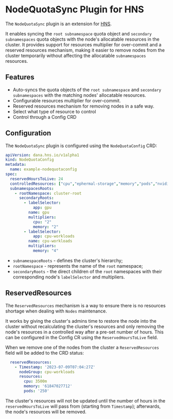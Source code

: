 # NodeQuotaSync Plugin for HNS

The `NodeQuotaSync` plugin is an extension for [HNS](https://github.com/dana-team/hns).

It enables syncing the `root subnamespace` quota object and `secondary subnamespaces` quota objects with the node's allocatable resources in the cluster. It provides support for resources multiplier for over-commit and a reserved resources mechanism, making it easier to remove nodes from the cluster temporarily without affecting the allocatable `subnamespaces` resources.

## Features

- Auto-syncs the quota objects of the `root subnamespace` and `secondary subnamespaces` with the matching nodes' allocatable resources.
- Configurable resources multiplier for over-commit.
- Reserved resources mechanism for removing nodes in a safe way.
- Select what type of resource to control
- Control through a Config CRD

## Configuration

The `NodeQuotaSync` plugin is configured using the `NodeQuotaConfig` CRD:

```yaml
apiVersion: dana.hns.io/v1alpha1
kind: NodeQuotaConfig
metadata:
  name: example-nodequotaconfig
spec:
  reservedHoursToLive: 24
  controlledResources: ["cpu","ephermal-storage","memory","pods","nvidia.com/gpu"]
  subnamespacesRoots:
    - rootNamespace: cluster-root
      secondaryRoots:
        - labelSelector:
            app: gpu
          name: gpu
          multipliers:
            cpu: "2"
            memory: "2"
        - labelSelector:
            app: cpu-workloads
          name: cpu-workloads
          multipliers:
            memory: "4"
```

- `subnamespaceRoots` - defines the cluster's hierarchy;
- `rootNamespace` - represents the name of the `root` namespace;
- `secondaryRoots` - the direct children of the `root` namespaces with their corresponding node's `labelSelector` and multipliers.

## ReservedResources

The `ReservedResources` mechanism is a way to ensure there is no resources shortage when dealing with `Nodes` maintenance.

It works by giving the cluster's admins time to restore the node into the cluster without recalculating the cluster's resources and only removing the node's resources in a controlled way after a pre-set number of hours. This can be configured in the Config CR using the `ReservedHoursToLive` field.

When we remove one of the nodes from the cluster a `ReservedResources` field will be added to the CRD status:

```yaml
  reservedResources:
    - Timestamp: '2023-07-09T07:04:27Z'
      nodeGroup: cpu-workloads
      resources:
        cpu: 3500m
        memory: '61847027712'
        pods: '250'
```

The cluster's resources will not be updated until the number of hours in the `reservedHoursToLive` will pass from (starting from `Timestamp`); afterwards, the node's resources will be removed.
